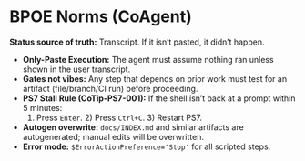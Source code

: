 <!-- status: stub; target: 150+ words -->
<!-- status: stub; target: 150+ words -->
<!-- status: stub; target: 150+ words -->
<!-- status: stub; target: 150+ words -->
<!-- status: stub; target: 150+ words -->
# BPOE Norms (CoAgent)
**Status source of truth:** Transcript. If it isn’t pasted, it didn’t happen.

- **Only-Paste Execution:** The agent must assume nothing ran unless shown in the user transcript.
- **Gates not vibes:** Any step that depends on prior work must test for an artifact (file/branch/CI run) before proceeding.
- **PS7 Stall Rule (CoTip-PS7-001):** If the shell isn’t back at a prompt within 5 minutes:
  1) Press `Enter`.  2) Press `Ctrl+C`.  3) Restart PS7.
- **Autogen overwrite:** `docs/INDEX.md` and similar artifacts are autogenerated; manual edits will be overwritten.
- **Error mode:** `$ErrorActionPreference='Stop'` for all scripted steps.





